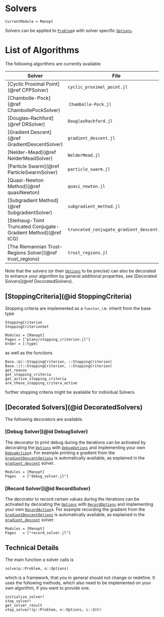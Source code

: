 
# Solvers

```@meta
CurrentModule = Manopt
```

Solvers can be applied to [`Problem`](@ref)s with solver
specific [`Options`](@ref).

# List of Algorithms

The following algorithms are currently available

| Solver  | File   | Problem & Option  |
----------|--------|-------------------|
[Cyclic Proximal Point](@ref CPPSolver) | `cyclic_proximal_point.jl` | [`ProximalProblem`](@ref), [`CyclicProximalPointOptions`](@ref)
[Chambolle-Pock](@ref ChambollePockSolver) | `Chambolle-Pock.jl` | [`PrimalDualProblem`](@ref), [`ChambollePockOptions`](@ref)
[Douglas–Rachford](@ref DRSolver) | `DouglasRachford.jl` | [`ProximalProblem`](@ref), [`DouglasRachfordOptions`](@ref)
[Gradient Descent](@ref GradientDescentSolver) | `gradient_descent.jl` |  [`GradientProblem`](@ref), [`GradientDescentOptions`](@ref)
[Nelder-Mead](@ref NelderMeadSolver) | `NelderMead.jl` | [`CostProblem`](@ref), [`NelderMeadOptions`](@ref)
[Particle Swarm](@ref ParticleSwarmSolver) | `particle_swarm.jl` | [`CostProblem`](@ref), [`ParticleSwarmOptions`](@ref)
[Quasi-Newton Method](@ref quasiNewton) | `quasi_newton.jl`| [`GradientProblem`](@ref), [`QuasiNewtonOptions`](@ref)
[Subgradient Method](@ref SubgradientSolver) | `subgradient_method.jl` | [`SubGradientProblem`](@ref), [`SubGradientMethodOptions`](@ref)
[Steihaug-Toint Truncated Conjugate-Gradient Method](@ref tCG) | `truncated_conjugate_gradient_descent.jl` | [`HessianProblem`](@ref), [`TruncatedConjugateGradientOptions`](@ref)
[The Riemannian Trust-Regions Solver](@ref trust_regions) | `trust_regions.jl` | [`HessianProblem`](@ref), [`TrustRegionsOptions`](@ref)

Note that the solvers (or their [`Options`](@ref) to be precise) can also be decorated to enhance your algorithm by general additional properties, see [Decorated Solvers](@ref DecoratedSolvers).

## [StoppingCriteria](@id StoppingCriteria)

Stopping criteria are implemented as a `functor`, i.e. inherit from the base type

```@docs
StoppingCriterion
StoppingCriterionSet
```

```@autodocs
Modules = [Manopt]
Pages = ["plans/stopping_criterion.jl"]
Order = [:type]
```

as well as the functions

```@docs
Base.:&(::StoppingCriterion, ::StoppingCriterion)
Base.:|(::StoppingCriterion, ::StoppingCriterion)
get_reason
get_stopping_criteria
get_active_stopping_criteria
are_these_stopping_critera_active
```

further stopping criteria might be available for individual Solvers.

## [Decorated Solvers](@id DecoratedSolvers)

The following decorators are available.

### [Debug Solver](@id DebugSolver)

The decorator to print debug during the iterations can be activated by
decorating the [`Options`](@ref) with [`DebugOptions`](@ref) and implementing
your own [`DebugAction`](@ref)s.
For example printing a gradient from the [`GradientDescentOptions`](@ref) is
automatically available, as explained in the [`gradient_descent`](@ref) solver.

```@autodocs
Modules = [Manopt]
Pages   = ["debug_solver.jl"]
```

### [Record Solver](@id RecordSolver)

The decorator to record certain values during the iterations can be activated by
decorating the [`Options`](@ref) with [`RecordOptions`](@ref) and implementing
your own [`RecordAction`](@ref)s.
For example recording the gradient from the [`GradientDescentOptions`](@ref) is
automatically available, as explained in the [`gradient_descent`](@ref) solver.

```@autodocs
Modules = [Manopt]
Pages   = ["record_solver.jl"]
```

## Technical Details

 The main function a solver calls is

```@docs
solve(p::Problem, o::Options)
```

which is a framework, that you in general should not change or redefine.
It uses the following methods, which also need to be implemented on your own
algorithm, if you want to provide one.

```@docs
initialize_solver!
step_solver!
get_solver_result
stop_solver!(p::Problem, o::Options, i::Int)
```
